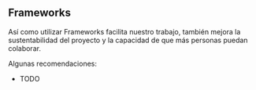 ## Frameworks

Así como utilizar Frameworks facilita nuestro trabajo, también mejora la sustentabilidad del proyecto y la capacidad de que más personas puedan colaborar. 

Algunas recomendaciones:

- TODO